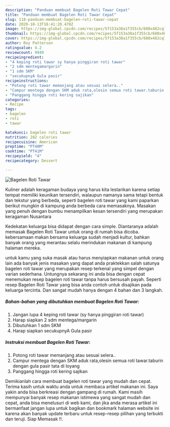 ```yaml
---
description: "Panduan membuat Bagelen Roti Tawar Cepat"
title: "Panduan membuat Bagelen Roti Tawar Cepat"
slug: 118-panduan-membuat-bagelen-roti-tawar-cepat
date: 2020-10-13T16:41:20.478Z
image: https://img-global.cpcdn.com/recipes/5f153a38a1f355cb/680x482cq70/bagelen-roti-tawar-foto-resep-utama.jpg
thumbnail: https://img-global.cpcdn.com/recipes/5f153a38a1f355cb/680x482cq70/bagelen-roti-tawar-foto-resep-utama.jpg
cover: https://img-global.cpcdn.com/recipes/5f153a38a1f355cb/680x482cq70/bagelen-roti-tawar-foto-resep-utama.jpg
author: Roy Patterson
ratingvalue: 4.2
reviewcount: 9949
recipeingredient:
- "4 keping roti tawar sy hanya pinggiran roti tawar"
- "2 sdm mentegamargarin"
- "1 sdm SKM"
- "secukupnyA Gula pasir"
recipeinstructions:
- "Potong roti tawar memanjang atau sesuai selera.."
- "Campur mentega dengan SKM aduk rata,olesin semua roti tawar.taburin dengan gula pasir tata di loyang"
- "Panggang hingga roti kering sajikan"
categories:
- Recipe
tags:
- bagelen
- roti
- tawar

katakunci: bagelen roti tawar 
nutrition: 282 calories
recipecuisine: American
preptime: "PT40M"
cooktime: "PT41M"
recipeyield: "4"
recipecategory: Dessert

---
```



![Bagelen Roti Tawar](https://img-global.cpcdn.com/recipes/5f153a38a1f355cb/680x482cq70/bagelen-roti-tawar-foto-resep-utama.jpg)

Kuliner adalah keragaman budaya yang harus kita lestarikan karena setiap tempat memiliki keunikan tersendiri, walaupun namanya sama tetapi bentuk dan tekstur yang berbeda, seperti bagelen roti tawar yang kami paparkan berikut mungkin di kampung anda berbeda cara memasaknya. Masakan yang penuh dengan bumbu menampilkan kesan tersendiri yang merupakan keragaman Nusantara

Kedekatan keluarga bisa didapat dengan cara simple. Diantaranya adalah memasak Bagelen Roti Tawar untuk orang di rumah bisa dicoba. kebersamaan makan bersama keluarga sudah menjadi kultur, bahkan banyak orang yang merantau selalu merindukan makanan di kampung halaman mereka.



untuk kamu yang suka masak atau harus menyiapkan makanan untuk orang lain ada banyak jenis masakan yang dapat anda praktekkan salah satunya bagelen roti tawar yang merupakan resep terkenal yang simpel dengan varian sederhana. Untungnya sekarang ini anda bisa dengan cepat menemukan resep bagelen roti tawar tanpa harus bersusah payah.
Seperti resep Bagelen Roti Tawar yang bisa anda contoh untuk disajikan pada keluarga tercinta. Dan sangat mudah hanya dengan 4 bahan dan 3 langkah.


<!--inarticleads1-->

##### Bahan-bahan yang dibutuhkan membuat Bagelen Roti Tawar:

1. Jangan lupa 4 keping roti tawar (sy hanya pinggiran roti tawar)
1. Harap siapkan 2 sdm mentega/margarin
1. Dibutuhkan 1 sdm SKM
1. Harap siapkan secukupnyA Gula pasir




<!--inarticleads2-->

##### Instruksi membuat  Bagelen Roti Tawar:

1. Potong roti tawar memanjang atau sesuai selera..
1. Campur mentega dengan SKM aduk rata,olesin semua roti tawar.taburin dengan gula pasir tata di loyang
1. Panggang hingga roti kering sajikan




Demikianlah cara membuat bagelen roti tawar yang mudah dan cepat. Terima kasih untuk waktu anda untuk membaca artikel makanan ini. Saya yakin anda bisa berkreasi dengan gampang di rumah. Kami masih mempunyai banyak resep makanan istimewa yang sangat mudah dan cepat, anda bisa menelusuri di web kami, dan jika anda merasa artikel ini bermanfaat jangan lupa untuk bagikan dan bookmark halaman website ini karena akan banyak update terbaru untuk resep-resep pilihan yang terbukti dan teruji. Siap Memasak !!. 
